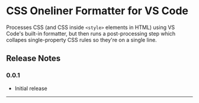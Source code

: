 
# CSS Oneliner Formatter for VS Code

Processes CSS (and CSS inside `<style>` elements in HTML) using VS Code's
built-in formatter, but then runs a post-processing step which collapes
single-property CSS rules so they're on a single line.

## Release Notes

### 0.0.1
- Initial release

---
